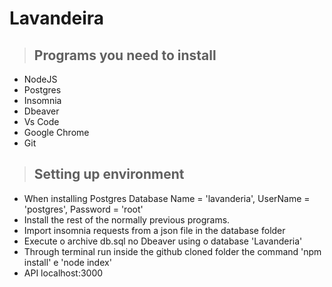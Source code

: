 # Lavandeira

> ## Programs you need to install

- NodeJS
- Postgres
- Insomnia
- Dbeaver
- Vs Code
- Google Chrome
- Git

> ## Setting up environment

- When installing Postgres Database Name = 'lavanderia', UserName = 'postgres', Password = 'root'
- Install the rest of the normally previous programs.
- Import insomnia requests from a json file in the database folder
- Execute o archive db.sql no Dbeaver using o database 'Lavanderia'
- Through terminal run inside the github cloned folder the command 'npm install' e 'node index'
- API localhost:3000